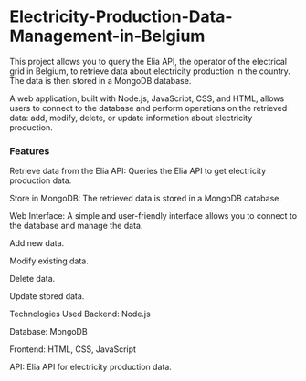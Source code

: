 # Electricity-Production-Data-Management-in-Belgium


This project allows you to query the Elia API, the operator of the electrical grid in Belgium, to retrieve data about electricity production in the country. The data is then stored in a MongoDB database.

A web application, built with Node.js, JavaScript, CSS, and HTML, allows users to connect to the database and perform operations on the retrieved data: add, modify, delete, or update information about electricity production.

### Features
Retrieve data from the Elia API: Queries the Elia API to get electricity production data.

Store in MongoDB: The retrieved data is stored in a MongoDB database.

Web Interface: A simple and user-friendly interface allows you to connect to the database and manage the data.

Add new data.

Modify existing data.

Delete data.

Update stored data.

Technologies Used
Backend: Node.js

Database: MongoDB

Frontend: HTML, CSS, JavaScript

API: Elia API for electricity production data.
 
